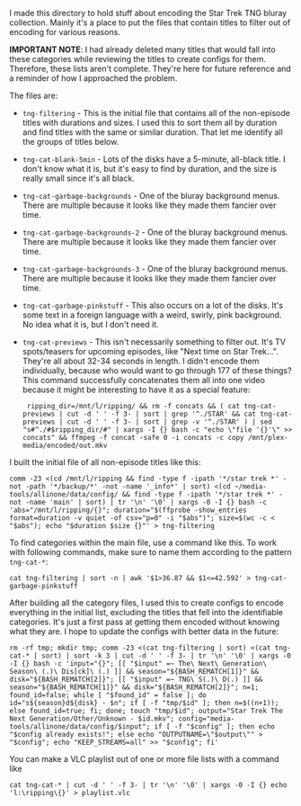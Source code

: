 I made this directory to hold stuff about encoding the Star Trek TNG bluray collection.
Mainly it's a place to put the files that contain titles to filter out of encoding for
various reasons.

**IMPORTANT NOTE**: I had already deleted many titles that would fall into these categories
while reviewing the titles to create configs for them. Therefore, these lists aren't complete.
They're here for future reference and a reminder of how I approached the problem.

The files are:

- `tng-filtering` - This is the initial file that contains all of the non-episode titles with durations and
sizes. I used this to sort them all by duration and find titles with the same or similar duration. That let
me identify all the groups of titles below.

- `tng-cat-blank-5min` - Lots of the disks have a 5-minute, all-black title. I don't know what it is, but
it's easy to find by duration, and the size is really small since it's all black.

- `tng-cat-garbage-backgrounds` - One of the bluray background menus. There are multiple because it looks
like they made them fancier over time.

- `tng-cat-garbage-backgrounds-2` - One of the bluray background menus. There are multiple because it looks
like they made them fancier over time.

- `tng-cat-garbage-backgrounds-3` - One of the bluray background menus. There are multiple because it looks
like they made them fancier over time.

- `tng-cat-garbage-pinkstuff` - This also occurs on a lot of the disks. It's some text in a foreign language
with a weird, swirly, pink background. No idea what it is, but I don't need it.

- `tng-cat-previews` - This isn't necessarily something to filter out. It's TV spots/teasers for upcoming
episodes, like "Next time on Star Trek...". They're all about 32-34 seconds in length. I didn't encode them
individually, because who would want to go through 177 of these things? This command successfully concatenates
them all into one video because it might be interesting to have it as a special feature:

    ```
     ripping_dir=/mnt/l/ripping/ && rm -f concats && ( cat tng-cat-previews | cut -d ' ' -f 3- | sort | grep '^./STAR' && cat tng-cat-previews | cut -d ' ' -f 3- | sort | grep -v '^./STAR' ) | sed "s#^./#$ripping_dir/#" | xargs -I {} bash -c "echo \"file '{}'\" >> concats" && ffmpeg -f concat -safe 0 -i concats -c copy /mnt/plex-media/encoded/out.mkv
    ```

I built the initial file of all non-episode titles like this:

```
comm -23 <(cd /mnt/l/ripping && find -type f -ipath '*/star trek *' -not -path '*/backup/*' -not -name '_info*' | sort) <(cd ~/media-tools/allinone/data/config/ && find -type f -ipath '*/star trek *' -not -name 'main' | sort) | tr '\n' '\0' | xargs -0 -I {} bash -c 'abs="/mnt/l/ripping/{}"; duration="$(ffprobe -show_entries format=duration -v quiet -of csv="p=0" -i "$abs")"; size=$(wc -c < "$abs"); echo "$duration $size {}"' > tng-filtering
```

To find categories within the main file, use a command like this. To work with following commands, make
sure to name them according to the pattern `tng-cat-*`:

```
cat tng-filtering | sort -n | awk '$1>36.87 && $1<=42.592' > tng-cat-garbage-pinkstuff
```

After building all the category files, I used this to create configs to encode everything in the initial
list, excluding the titles that fell into the identifiable categories. It's just a first pass at getting them
encoded without knowing what they are. I hope to update the configs with better data in the future:

```
rm -rf tmp; mkdir tmp; comm -23 <(cat tng-filtering | sort) <(cat tng-cat-* | sort) | sort -k 3 | cut -d ' ' -f 3- | tr '\n' '\0' | xargs -0 -I {} bash -c 'input="{}"; [[ "$input" =~ The\ Next\ Generation\ Season\ (.)\ Dis[ck]\ (.) ]] && season="${BASH_REMATCH[1]}" && disk="${BASH_REMATCH[2]}"; [[ "$input" =~ TNG\ S(.)\ D(.) ]] && season="${BASH_REMATCH[1]}" && disk="${BASH_REMATCH[2]}"; n=1; found_id=false; while [ "$found_id" = false ]; do id="s${season}d${disk} - $n"; if [ -f "tmp/$id" ]; then n=$((n+1)); else found_id=true; fi; done; touch "tmp/$id"; output="Star Trek The Next Generation/Other/Unknown - $id.mkv"; config="media-tools/allinone/data/config/$input"; if [ -f "$config" ]; then echo "$config already exists!"; else echo "OUTPUTNAME=\"$output\"" > "$config"; echo "KEEP_STREAMS=all" >> "$config"; fi'
```

You can make a VLC playlist out of one or more file lists with a command like

```
cat tng-cat-* | cut -d ' ' -f 3- | tr '\n' '\0' | xargs -0 -I {} echo 'l:\ripping\{}' > playlist.vlc
```
